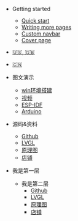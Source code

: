 - Getting started

  - [Quick start](quickstart.md)
  - [Writing more pages](more-pages.md)
  - [Custom navbar](custom-navbar.md)
  - [Cover page](cover.md)

* [:us:, :uk:](/)
* [:cn:](/zh-cn/)

* 图文演示
  * [win环境搭建](https://blog.csdn.net/Mark_md/article/details/120132945?spm=1001.2014.3001.5501)
  * [视频]()
  * [ESP-IDF](https://blog.csdn.net/mark_md/category_10794878.html)
  * [Arduino](https://blog.csdn.net/mark_md/category_11477137.html)

* 源码&资料
  * [Github](https://github.com/ZhiliangMa/easyio-lib-for-esp32)
  * [LVGL](https://github.com/ZhiliangMa/lv_port_esp32)
  * [原理图](https://github.com/ZhiliangMa/easyio-lib-for-esp32/blob/master/Schematic_ESP32-IOT-KIT_2021-11-16.pdf)
  * [店铺]()

* 我是第一层
  * 我是第二层
    * [Github](https://github.com/ZhiliangMa/easyio-lib-for-esp32)
    * [LVGL](https://github.com/ZhiliangMa/lv_port_esp32)
    * [原理图](https://github.com/ZhiliangMa/easyio-lib-for-esp32/blob/master/Schematic_ESP32-IOT-KIT_2021-11-16.pdf)
    * [店铺]()